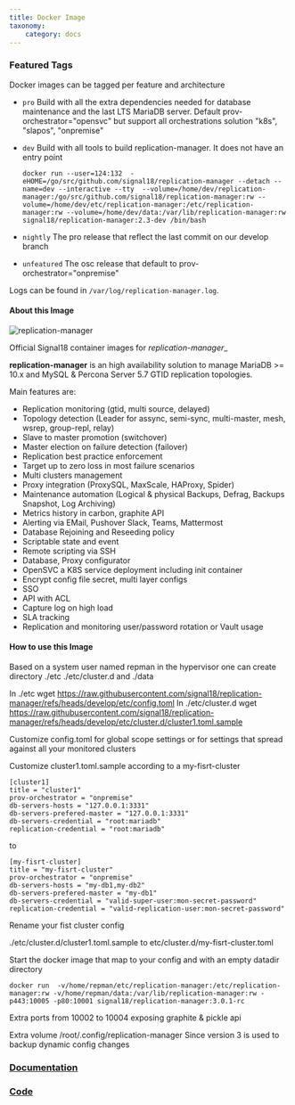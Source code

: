 ```yaml
---
title: Docker Image
taxonomy:
    category: docs
---
```


### Featured Tags

Docker images can be tagged per feature and architecture  
  * `pro`
    Build with all the extra dependencies needed for database maintenance and the last LTS MariaDB server.
    Default prov-orchestrator="opensvc" but support all orchestrations solution "k8s", "slapos", "onpremise"  

  * `dev`
    Build with all tools to build replication-manager. It does not have an entry point

    ```
    docker run --user=124:132  -eHOME=/go/src/github.com/signal18/replication-manager --detach --name=dev --interactive --tty  --volume=/home/dev/replication-manager:/go/src/github.com/signal18/replication-manager:rw --volume=/home/dev/etc/replication-manager:/etc/replication-manager:rw --volume=/home/dev/data:/var/lib/replication-manager:rw signal18/replication-manager:2.3-dev /bin/bash
    ```

  * `nightly`
    The pro release that reflect the last commit on our develop branch  

  * `unfeatured`
    The osc release that default to  prov-orchestrator="onpremise"

Logs can be found in `/var/log/replication-manager.log`.


####  About this Image

![replication-manager](https://github.com/signal18/replication-manager/raw/2.0/dashboard/static/img/logo.png)

Official Signal18 container images for _replication-manager__

__replication-manager__ is an high availability solution to manage MariaDB >= 10.x and MySQL & Percona Server 5.7 GTID replication topologies.  

Main features are:
 * Replication monitoring (gtid, multi source, delayed)
 * Topology detection (Leader for assync, semi-sync, multi-master, mesh, wsrep, group-repl, relay)  
 * Slave to master promotion (switchover)
 * Master election on failure detection (failover)
 * Replication best practice enforcement
 * Target up to zero loss in most failure scenarios
 * Multi clusters management
 * Proxy integration (ProxySQL, MaxScale, HAProxy, Spider)
 * Maintenance automation (Logical & physical Backups, Defrag, Backups Snapshot, Log Archiving)
 * Metrics history in carbon, graphite API
 * Alerting via EMail, Pushover Slack, Teams, Mattermost
 * Database Rejoining and Reseeding policy
 * Scriptable state and event
 * Remote scripting via SSH
 * Database, Proxy configurator
 * OpenSVC a K8S service deployment including init container
 * Encrypt config file secret, multi layer configs  
 * SSO
 * API with ACL
 * Capture log on high load
 * SLA tracking
 * Replication and monitoring user/password rotation or Vault usage


#### How to use this Image      

Based on a system user named repman in the hypervisor one can create directory ./etc ./etc/cluster.d and ./data   

In  ./etc wget  https://raw.githubusercontent.com/signal18/replication-manager/refs/heads/develop/etc/config.toml
In  ./etc/cluster.d wget https://raw.githubusercontent.com/signal18/replication-manager/refs/heads/develop/etc/cluster.d/cluster1.toml.sample

Customize config.toml for global scope settings or for settings that spread against all your monitored clusters

Customize cluster1.toml.sample  according to a my-fisrt-cluster

```
[cluster1]
title = "cluster1"
prov-orchestrator = "onpremise"
db-servers-hosts = "127.0.0.1:3331"
db-servers-prefered-master = "127.0.0.1:3331"
db-servers-credential = "root:mariadb"
replication-credential = "root:mariadb"
```

to

```
[my-fisrt-cluster]
title = "my-fisrt-cluster"
prov-orchestrator = "onpremise"
db-servers-hosts = "my-db1,my-db2"
db-servers-prefered-master = "my-db1"
db-servers-credential = "valid-super-user:mon-secret-password"
replication-credential = "valid-replication-user:mon-secret-password"
```

Rename your fist cluster config  

./etc/cluster.d/cluster1.toml.sample  to etc/cluster.d/my-fisrt-cluster.toml

Start the docker image that map to your config and with an empty datadir directory

```
docker run  -v/home/repman/etc/replication-manager:/etc/replication-manager:rw -v/home/repman/data:/var/lib/replication-manager:rw -p443:10005 -p80:10001 signal18/replication-manager:3.0.1-rc   
```

Extra ports from 10002 to 10004 exposing graphite & pickle api

Extra volume /root/.config/replication-manager Since version 3 is used to backup dynamic config changes  


### [Documentation](https://docs.signal18.io)

### [Code](https://github.com/signal18/replication-manager)
